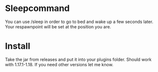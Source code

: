 # Sleepcommand
You can use /sleep in order to go to bed and wake up a few seconds later. Your respawnpoint will be set at the position you are.

# Install
Take the jar from releases and put it into your plugins folder. Should work with 1.17.1-1.18. If you need other versions let me know.
